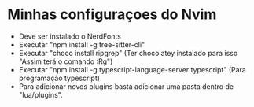 # Minhas configuraçoes do Nvim

- Deve ser instalado o NerdFonts
- Executar "npm install -g tree-sitter-cli"
- Executar "choco install ripgrep" (Ter chocolatey instalado para isso "Assim terá o comando :Rg")
- Executar "npm install -g typescript-language-server typescript" (Para programação typescript)
- Para adicionar novos plugins basta adicionar uma pasta dentro de "lua/plugins".
